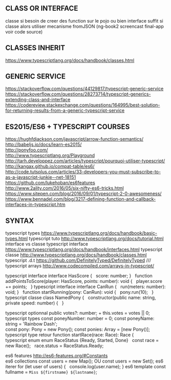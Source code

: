 ## CLASS OR INTERFACE

classe si besoin de creer des function sur le pojo ou bien interface suffit 
si classe alors utiliser mecanisme fromJSON (ng-book2 screencast final-app voir code source) 

## CLASSES INHERIT
https://www.typescriptlang.org/docs/handbook/classes.html

## GENERIC SERVICE
https://stackoverflow.com/questions/44129817/typescript-generic-service
https://stackoverflow.com/questions/28273714/typescript-generics-extending-class-and-interface
https://codereview.stackexchange.com/questions/164995/best-solution-for-returning-results-from-a-generic-typescript-service

## ES2015/ES6 + TYPESCRIPT COURSES 
https://hughfdjackson.com/javascript/arrow-function-semantics/  
http://babeljs.io/docs/learn-es2015/  
http://ponyfoo.com/  
http://www.typescriptlang.org/Playground  
http://tarh.developpez.com/articles/typescript/pourquoi-utiliser-typescript/  
http://kangax.github.io/compat-table/es6/  
http://code.tutsplus.com/articles/33-developers-you-must-subscribe-to-as-a-javascript-junkie--net-18151  
https://github.com/lukehoban/es6features  
http://www.2ality.com/2016/05/six-nifty-es6-tricks.html
https://www.sitepen.com/blog/2016/09/01/typescript-2-0-awesomeness/
https://www.bennadel.com/blog/3217-defining-function-and-callback-interfaces-in-typescript.htm


## SYNTAX
typescript types		https://www.typescriptlang.org/docs/handbook/basic-types.html 
typescript tuto 		http://www.typescriptlang.org/docs/tutorial.html interface vs classe 
typescript interface 	https://www.typescriptlang.org/docs/handbook/interfaces.html 
typescript classe 		http://www.typescriptlang.org/docs/handbook/classes.html 
typescript .d.t			https://github.com/DefinitelyTyped/DefinitelyTyped 		/// <reference path="angular.d.ts" /> 
typescript arrays		http://www.codecompiled.com/arrays-in-typescript/ 
 
typescript interface 	interface HasScore {   score: number; }     function addPointsToScore(player: HasScore, points: number): void {       player.score += points;     } 
typescript interface	interface CanRun {   run(meters: number): void; }     function startRunning(pony: CanRun): void {       pony.run(10);     } 
typescript classe		class NamedPony {   constructor(public name: string, private speed: number) {   } 
 
typescript optionnal 	public votes?: number; 		+ this.votes = votes || 0; 
typescript types 		const poneyNumber: number = 0; 	const poneyName: string = 'Rainbow Dash';  
						const pony: Pony = new Pony(); const ponies: Array<Pony> = [new Pony()]; 
typescript type retour  function startRace(race: Race): Race {  
typescript enum			enum RaceStatus {Ready, Started, Done}     const race = new Race();     race.status = RaceStatus.Ready; 
		 
es6 features			http://es6-features.org/#Constants		 
es6 collections 		const users = new Map(); OU const users = new Set(); 
es6 iterer				for (let user of users) {   console.log(user.name); } 
es6 template 		 	const fullname = `Miss ${firstname} ${lastname}`; 


 

 